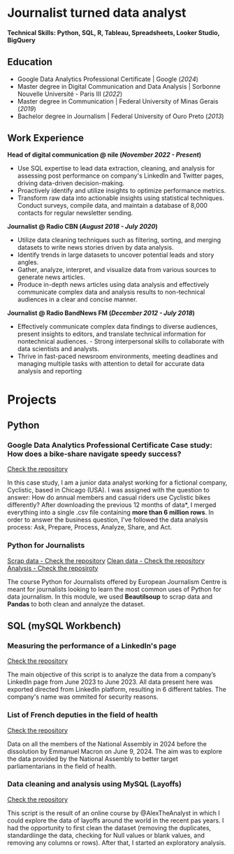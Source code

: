 # Journalist turned data analyst  

#### Technical Skills: Python, SQL, R, Tableau, Spreadsheets, Looker Studio, BigQuery 

## Education
- Google Data Analytics Professional Certificate | Google (_2024_)
- Master degree in Digital Communication and Data Analysis | Sorbonne Nouvelle Université - Paris III (_2022_)
- Master degree in Communication | Federal University of Minas Gerais (_2019_)
- Bachelor degree in Journalism | Federal University of Ouro Preto (_2013_)        		


## Work Experience
**Head of digital communication @ nile (_November 2022 - Present_)**
- Use SQL expertise to lead data extraction, cleaning, and analysis for assessing post performance on company's LinkedIn and Twitter pages, driving data-driven decision-making.
- Proactively identify and utilize insights to optimize performance metrics.
- Transform raw data into actionable insights using statistical techniques. Conduct surveys, compile data, and maintain a database of 8,000 contacts for regular newsletter sending. 

**Journalist @ Radio CBN (_August 2018 - July 2020_)**
- Utilize data cleaning techniques such as filtering, sorting, and merging datasets to write news stories driven by data analysis.
- Identify trends in large datasets to uncover potential leads and story angles.
- Gather, analyze, interpret, and visualize data from various sources to generate news articles.
- Produce in-depth news articles using data analysis and effectively communicate complex data and analysis results to non-technical audiences in a clear and concise manner.

**Journalist @ Radio BandNews FM (_December 2012 - July 2018_)**
- Effectively communicate complex data findings to diverse audiences, present insights to editors, and translate technical information for nontechnical audiences. - Strong interpersonal skills to collaborate with data scientists and analysts.
- Thrive in fast-paced newsroom environments, meeting deadlines and managing multiple tasks with attention to detail for accurate data analysis and reporting

# Projects

## Python

### Google Data Analytics Professional Certificate Case study: How does a bike-share navigate speedy success?  
[Check the repository](https://github.com/Miickka/capstone-google-certificate)

In this case study, I am a junior data analyst working for a fictional company, Cyclistic, based in Chicago (USA). I was assigned with the question to answer: How do annual members and casual riders use Cyclistic bikes differently? After downloading the previous 12 months of data*, I merged everything into a single .csv file containing **more than 6 million rows**. In order to answer the business question, I've followed the data analysis process: Ask, Prepare, Process, Analyze, Share, and Act.  

### Python for Journalists 
[Scrap data - Check the repository](https://github.com/Miickka/python-journalists-scrap-data)
[Clean data - Check the repository](https://github.com/Miickka/python-journalists-clean)
[Analysis - Check the reposiroty](https://github.com/Miickka/python_journalists_analysis)

The course Python for Journalists offered by European Journalism Centre is meant for journalists looking to learn the most common uses of Python for data journalism. In this module, we used **Beautilsoup** to scrap data and **Pandas** to both clean and annalyze the dataset. 

## SQL (mySQL Workbench)

### Measuring the performance of a LinkedIn's page 
[Check the repository](https://github.com/Miickka/stats_performance_linkedin_2024)

The main objective of this script is to analyze the data from a company’s LinkedIn page from June 2023 to June 2023. All data present here was exported directed from LinkedIn platform, resulting in 6 different tables. The company's name was ommited for security reasons.  

### List of French deputies in the field of health
[Check the repository](https://github.com/Miickka/d-put-s-fr-2024)

Data on all the members of the National Assembly in 2024 before the dissolution by Emmanuel Macron on June 9, 2024. The aim was to explore the data provided by the National Assembly to better target parliamentarians in the field of health.

### Data cleaning and analysis using MySQL (Layoffs)
[Check the repository](https://github.com/Miickka/layoffs-project-sql)

This script is the result of an online course by @AlexTheAnalyst in which I could explore the data of layoffs around the world in the recent pas years. I had the opportunity to first clean the dataset (removing the duplicates, standardiinge the data, checking for Null values or blank values, and removing any columns or rows). After that, I started an exploratory analysis.









 
